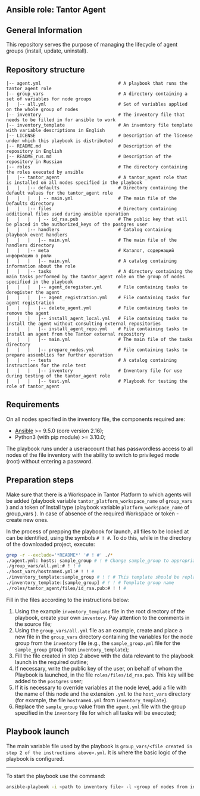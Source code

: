 ## Ansible role: Tantor Agent

## General Information

This repository serves the purpose of managing the lifecycle of agent groups (install, update, uninstall).

## Repository structure

```
|-- agent.yml                             # A playbook that runs the tantor_agent role
|-- group_vars                            # A directory containing a set of variables for node groups
|   |-- all.yml                           # Set of variables applied on the whole group of nodes
|-- inventory                             # The inventory file that needs to be filled in for ansible to work
|-- inventory_template                    # An inventory file template with variable descriptions in English
|-- LICENSE                               # Description of the license under which this playbook is distributed
|-- README.md                             # Description of the repository in English
|-- README_rus.md                         # Description of the repository in Russian
|-- roles                                 # The directory containing the roles executed by ansible
|   |-- tantor_agent                      # A tantor_agent role that is installed on all nodes specified in the playbook
|   |   |-- defaults                      # Directory containing the default values for the tantor_agent role
|   |   |   | -- main.yml                 # The main file of the Defaults directory
|   |   |-- files                         # Directory containing additional files used during ansible operation
|   |   |   | -- id_rsa.pub               # The public key that will be placed in the authorized_keys of the postgres user
|   |   |-- handlers                      # Catalog containing playbook event handlers
|   |   |   |-- main.yml                  # The main file of the handlers directory
|   |   |-- meta                          # Каталог, содержащий информацию о роли
|   |   |   |-- main.yml                  # A catalog containing information about the role
|   |   |-- tasks                         # A directory containing the main tasks performed by the tantor_agent role on the group of nodes specified in the playbook
|   |   |   |-- agent_deregister.yml      # File containing tasks to deregister the agent
|   |   |   |-- agent_registration.yml    # File containing tasks for agent registration
|   |   |   |-- delete_agent.yml          # File containing tasks to remove the agent
|   |   |   |-- install_agent_local.yml   # File containing tasks to install the agent without consulting external repositories
|   |   |   |-- install_agent_repo.yml    # File containing tasks to install an agent from the Tantor external repository
|   |   |   |-- main.yml                  # The main file of the tasks directory
|   |   |   |-- prepare_nodes.yml         # File containing tasks to prepare assemblies for further operation
|   |   |-- tests                         # A catalog containing instructions for the role test
|   |   |   |-- inventory                 # Inventory file for use during testing of the tantor_agent role
|   |   |   |-- test.yml                  # Playbook for testing the role of tantor_agent
```

## Requirements

On all nodes specified in the inventory file, the components required are:
* [Ansible](https://docs.ansible.com/ansible/latest/reference_appendices/release_and_maintenance.html) >= 9.5.0 (core version 2.16);
* Python3 (with pip module) >= 3.10.0;

The playbook runs under a useraccount that has passwordless access to all nodes of the file inventory with the ability to switch to privileged mode (root) without entering a password.

## Preparation steps

Make sure that there is a Workspace in Tantor Platform to which agents will be added (playbook variable ``tantor_platform_workspace_name`` of ``group_vars`` ) and a token of Install type (playbook variable ``platform_workspace_name`` of group_vars ). In case of absence of the required Workspace or token - create new ones.

In the process of prepping the playbook for launch, all files to be looked at can be identified, using the symbols ``# ! #``. To do this, while in the directory of the downloaded project, execute:

```bash
grep -r --exclude='*README*' '# ! #' ./* 
./agent.yml: hosts: sample_group # ! # Change sample_group to appropriate group from inventory file
./group_vars/all.yml:# ! ! #
./host_vars/hostnameX.yml:# ! ! #
./inventory_template:sample_group # ! ! # This template should be replaced with real group of hosts; When a new group is added (in section below) - it should be also added here;
./inventory_template:[sample_group] # ! ! # Template group name
./roles/tantor_agent/files/id_rsa.pub:# ! ! # 
```

Fill in the files according to the instructions below:

1. Using the example ``inventory_template`` file in the root directory of the playbook, create your own ``inventory``. Pay attention to the comments in the source file;
2. Using the ``group_vars/all.yml`` file as an example, create and place a new file in the ``group_vars`` directory containing the variables for the node group from the ``inventory`` file (e.g., the ``sample_group.yml`` file for the ``sample_group`` group from ``inventory_template``);
3. Fill the file created in step 2 above with the data relevant to the playbook launch in the required outline;
4. If necessary, write the public key of the user, on behalf of whom the Playbook is launched, in the file ``roles/files/id_rsa.pub``. This key will be added to the ``postgres`` user;
5. If it is necessary to override variables at the node level, add a file with the name of this node and the extension ``.yml`` to the ``host_vars`` directory (for example, the file ``hostnameA.yml`` from ``inventory_template``).
6. Replace the ``sample_group`` value from the ``agent.yml`` file with the group specified in the ``inventory`` file for which all tasks will be executed;

## Playbook launch

The main variable file used by the playbook is ``group_vars/<file created in step 2 of the instructions above>.yml``. It is where the basic logic of the playbook is configured.

---
To start the playbook use the command:
```bash
ansible-playbook -i <path to inventory file> -l <group of nodes from inventory file> -D
```

